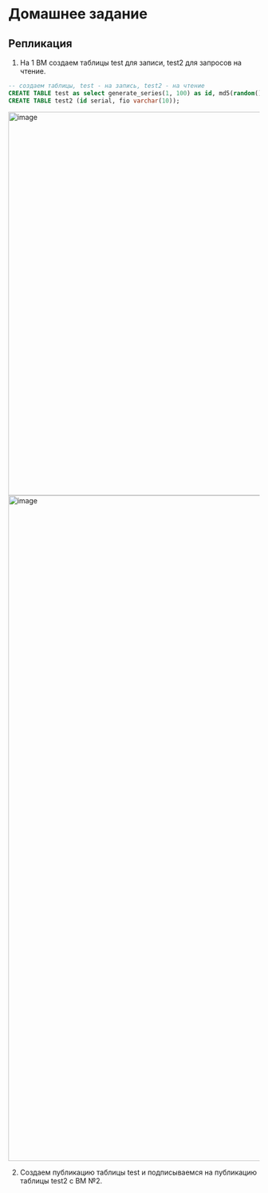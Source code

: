# Домашнее задание
## Репликация

1. На 1 ВМ создаем таблицы test для записи, test2 для запросов на чтение.

```sql
-- создаем таблицы, test - на запись, test2 - на чтение
CREATE TABLE test as select generate_series(1, 100) as id, md5(random()::text)::char(10) as fio;
CREATE TABLE test2 (id serial, fio varchar(10));
```

<img width="767" alt="image" src="https://github.com/Ayna5/otus_postgres/assets/42717899/c1189560-cb49-4425-993f-ad32939b6227">
<img width="1331" alt="image" src="https://github.com/Ayna5/otus_postgres/assets/42717899/4c92ec70-b010-460d-9423-ef1348b634c8">

2. Создаем публикацию таблицы test и подписываемся на публикацию таблицы test2 с ВМ №2.

